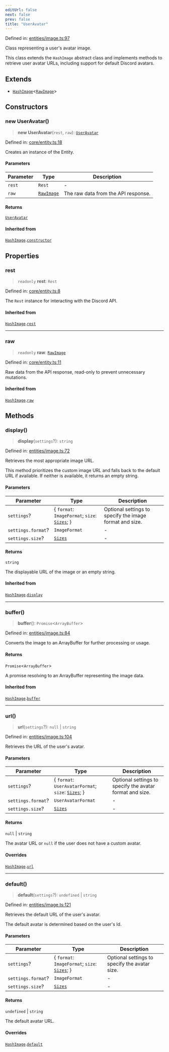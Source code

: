 ```yaml
---
editUrl: false
next: false
prev: false
title: "UserAvatar"
---
```


Defined in: [entities/image.ts:97](https://github.com/KingsBeCattz/Kodkord/blob/5983eab654eb4f3b9082e138abddc2d7f9dac808/packages/classes/src/entities/image.ts#L97)

Class representing a user's avatar image.

This class extends the `HashImage` abstract class and implements methods to
retrieve user avatar URLs, including support for default Discord avatars.

## Extends

- [`HashImage`](/api-classes/classes/hashimage/)\<[`RawImage`](/api-classes/interfaces/rawimage/)\>

## Constructors

### new UserAvatar()

> **new UserAvatar**(`rest`, `raw`): [`UserAvatar`](/api-classes/classes/useravatar/)

Defined in: [core/entity.ts:18](https://github.com/KingsBeCattz/Kodkord/blob/5983eab654eb4f3b9082e138abddc2d7f9dac808/packages/classes/src/core/entity.ts#L18)

Creates an instance of the Entity.

#### Parameters

| Parameter | Type | Description |
| ------ | ------ | ------ |
| `rest` | `Rest` | - |
| `raw` | [`RawImage`](/api-classes/interfaces/rawimage/) | The raw data from the API response. |

#### Returns

[`UserAvatar`](/api-classes/classes/useravatar/)

#### Inherited from

[`HashImage`](/api-classes/classes/hashimage/).[`constructor`](/api-classes/classes/hashimage/#constructors)

## Properties

### rest

> `readonly` **rest**: `Rest`

Defined in: [core/entity.ts:8](https://github.com/KingsBeCattz/Kodkord/blob/5983eab654eb4f3b9082e138abddc2d7f9dac808/packages/classes/src/core/entity.ts#L8)

The `Rest` instance for interacting with the Discord API.

#### Inherited from

[`HashImage`](/api-classes/classes/hashimage/).[`rest`](/api-classes/classes/hashimage/#rest-1)

***

### raw

> `readonly` **raw**: [`RawImage`](/api-classes/interfaces/rawimage/)

Defined in: [core/entity.ts:11](https://github.com/KingsBeCattz/Kodkord/blob/5983eab654eb4f3b9082e138abddc2d7f9dac808/packages/classes/src/core/entity.ts#L11)

Raw data from the API response, read-only to prevent unnecessary mutations.

#### Inherited from

[`HashImage`](/api-classes/classes/hashimage/).[`raw`](/api-classes/classes/hashimage/#raw-1)

## Methods

### display()

> **display**(`settings`?): `string`

Defined in: [entities/image.ts:72](https://github.com/KingsBeCattz/Kodkord/blob/5983eab654eb4f3b9082e138abddc2d7f9dac808/packages/classes/src/entities/image.ts#L72)

Retrieves the most appropriate image URL.

This method prioritizes the custom image URL and falls back to the default
URL if available. If neither is available, it returns an empty string.

#### Parameters

| Parameter | Type | Description |
| ------ | ------ | ------ |
| `settings`? | \{ `format`: `ImageFormat`; `size`: [`Sizes`](/api-classes/type-aliases/sizes/); \} | Optional settings to specify the image format and size. |
| `settings.format`? | `ImageFormat` | - |
| `settings.size`? | [`Sizes`](/api-classes/type-aliases/sizes/) | - |

#### Returns

`string`

The displayable URL of the image or an empty string.

#### Inherited from

[`HashImage`](/api-classes/classes/hashimage/).[`display`](/api-classes/classes/hashimage/#display)

***

### buffer()

> **buffer**(): `Promise`\<`ArrayBuffer`\>

Defined in: [entities/image.ts:84](https://github.com/KingsBeCattz/Kodkord/blob/5983eab654eb4f3b9082e138abddc2d7f9dac808/packages/classes/src/entities/image.ts#L84)

Converts the image to an ArrayBuffer for further processing or usage.

#### Returns

`Promise`\<`ArrayBuffer`\>

A promise resolving to an ArrayBuffer representing the image data.

#### Inherited from

[`HashImage`](/api-classes/classes/hashimage/).[`buffer`](/api-classes/classes/hashimage/#buffer)

***

### url()

> **url**(`settings`?): `null` \| `string`

Defined in: [entities/image.ts:104](https://github.com/KingsBeCattz/Kodkord/blob/5983eab654eb4f3b9082e138abddc2d7f9dac808/packages/classes/src/entities/image.ts#L104)

Retrieves the URL of the user's avatar.

#### Parameters

| Parameter | Type | Description |
| ------ | ------ | ------ |
| `settings`? | \{ `format`: `UserAvatarFormat`; `size`: [`Sizes`](/api-classes/type-aliases/sizes/); \} | Optional settings to specify the avatar format and size. |
| `settings.format`? | `UserAvatarFormat` | - |
| `settings.size`? | [`Sizes`](/api-classes/type-aliases/sizes/) | - |

#### Returns

`null` \| `string`

The avatar URL or `null` if the user does not have a custom avatar.

#### Overrides

[`HashImage`](/api-classes/classes/hashimage/).[`url`](/api-classes/classes/hashimage/#url)

***

### default()

> **default**(`settings`?): `undefined` \| `string`

Defined in: [entities/image.ts:121](https://github.com/KingsBeCattz/Kodkord/blob/5983eab654eb4f3b9082e138abddc2d7f9dac808/packages/classes/src/entities/image.ts#L121)

Retrieves the default URL of the user's avatar.

The default avatar is determined based on the user's Id.

#### Parameters

| Parameter | Type | Description |
| ------ | ------ | ------ |
| `settings`? | \{ `format`: `ImageFormat`; `size`: [`Sizes`](/api-classes/type-aliases/sizes/); \} | Optional settings to specify the avatar size. |
| `settings.format`? | `ImageFormat` | - |
| `settings.size`? | [`Sizes`](/api-classes/type-aliases/sizes/) | - |

#### Returns

`undefined` \| `string`

The default avatar URL.

#### Overrides

[`HashImage`](/api-classes/classes/hashimage/).[`default`](/api-classes/classes/hashimage/#default)
